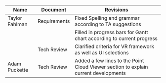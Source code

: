 
|Name | Document | Revisions |
|-----|----------|-----------|
|Taylor Fahlman | Requirements | Fixed Spelling and grammar according to TA suggestions|
|               |              | Filled in progress bars for Gantt chart according to current progress|
|               | Tech Review  | Clarified criteria for VR framework as well as UI selections|
|Adam Puckette  | Tech Review  | Added a few lines to the Point Cloud Viewer section to explain current developments|

